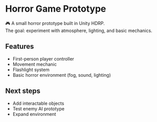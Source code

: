 # Horror Game Prototype

🎮 A small horror prototype built in Unity HDRP.  
The goal: experiment with atmosphere, lighting, and basic mechanics.

## Features
- First-person player controller
- Movement mechanic
- Flashlight system
- Basic horror environment (fog, sound, lighting)

## Next steps
- Add interactable objects
- Test enemy AI prototype
- Expand environment

